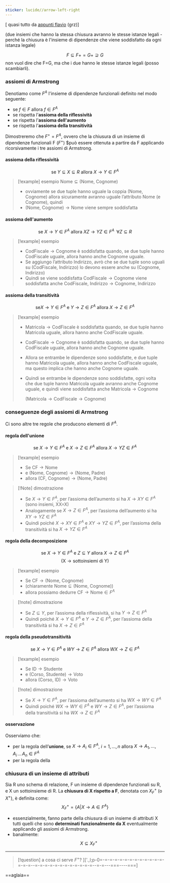 ```yaml
---
sticker: lucide//arrow-left-right
---
```

[ quasi tutto da [appunti flavio](https://github.com/thegeek-sys/Vault) (grz)]
 
(due insiemi che hanno la stessa chiusura avranno le stesse istanze legali - perché la chiusura è l'insieme di dipendenze che viene soddisfatto da ogni istanza legale)

$$ F \subseteq F+ = G+ \supseteq G $$
non vuol dire che F=G, ma che i due hanno le stesse istanze legali (posso scambiarli).

### assiomi di Armstrong
Denotiamo come $F^A$ l'insieme di dipendenze funzionali definito nel modo seguente:
- $\text{se }f\in F \text{ allora }f\in F^A$ 
- se rispetta l'**assioma della riflessività**
- se rispetta l'**assioma dell'aumento**
- se rispetta l'**assioma della transitività**

Dimostreremo che $F^+=F^A$, ovvero che la chiusura di un insieme di dipendenze funzionali F ($F^+$) $può essere ottenuta a partire da F applicando ricorsivamente i tre assiomi di Armstrong.

#### assioma della riflessività
$$\text{se } Y \subseteq X \subseteq R \text{ allora } X\rightarrow Y \in F^A$$
> [!example] esempio
> $\text{Nome}\subseteq(\text{Nome, Cognome})$ 
> - ovviamente se due tuple hanno uguale la coppia $(\text{Nome, Cognome})$ allora sicuramente avranno uguale l’attributo $\text{Nome}$ (e $\text{Cognome}$), quindi 
> - $(\text{Nome, Cognome}) \rightarrow \text{Nome}$ viene sempre soddisfatta

#### assioma dell'aumento
$$\text{se } X \rightarrow Y \in F^A \text{ allora } XZ \rightarrow YZ \in F^A \,\,\, \forall Z \subseteq R $$

>[!example] esempio
>- $\text{CodFiscale}\rightarrow\text{Cognome}$ è soddisfatta quando, se due tuple hanno $\text{CodFiscale}$ uguale, allora hanno anche $\text{Cognome}$ uguale.
>- Se aggiungo l’attributo $\text{Indirizzo}$, avrò che se due tuple sono uguali su $(\text{CodFiscale, Indirizzo})$ lo devono essere anche su $(\text{Cognome, Indirizzo})$
>- Quindi se viene soddisfatta $\text{CodFiscale}\rightarrow\text{Cognome}$ viene soddisfatta anche $\text{CodFiscale, Indirizzo}\rightarrow\text{Cognome, Indirizzo}$

#### assioma della transitività
$$\text{se} X\rightarrow Y \in F^A \text{ e } Y\rightarrow Z \in F^A \text{ allora } X\to Z \in F^A$$

>[!example] esempio
> - $\text{Matricola}\rightarrow\text{CodFiscale}$ è soddisfatta quando, se due tuple hanno $\text{Matricola}$ uguale, allora hanno anche $\text{CodFiscale}$ uguale.
>- $\text{CodFiscale}\rightarrow\text{Cognome}$ è soddisfatta quando, se due tuple hanno $\text{CodFiscale}$ uguale, allora hanno anche $\text{Cognome}$ uguale.
> - Allora se entrambe le dipendenze sono soddisfatte, e due tuple hanno $\text{Matricola}$ uguale, allora hanno anche $\text{CodFiscale}$ uguale, ma questo implica che hanno anche $\text{Cognome}$ uguale.
> - Quindi se entrambe le dipendenze sono soddisfatte, ogni volta che due tuple hanno $\text{Matricola}$ uguale avranno anche $\text{Cognome}$ uguale, e quindi viene soddisfatta anche $\text{Matricola}\rightarrow\text{Cognome}$
>   
>   ($\text{Matricola}\to \text{CodFiscale}\to \text{Cognome}$)

### conseguenze degli assiomi di Armstrong
Ci sono altre tre regole che producono elementi di $F^A$.

#### regola dell'unione
$$
\text{se } X\to Y \in F^A \text{ e } X\to Z \in F^A \text{ allora } X \to YZ \in F^A
$$
>[!example] esempio
>- Se $\text{CF}\to\text{Nome}$
>- e $\text{(Nome, Cognome)}\to\text{(Nome, Padre)}$
>- allora $\text{(CF, Cognome)}\to\text{(Nome, {Padre})}$

>[!Note] dimostrazione
>- Se $X\rightarrow Y \in F^A$, per l’assioma dell’aumento si ha $X\rightarrow XY \in F^A$ (sono insiemi, $\text{XX=X}$)
>- Analogamente se $X\rightarrow Z \in F^A$, per l’assioma dell’aumento si ha $XY \rightarrow YZ \in F^A$
>- Quindi poiché $X\rightarrow XY \in F^A$ e $XY \rightarrow YZ \in F^A$, per l’assioma della transitività si ha $X\rightarrow YZ \in F^A$

#### regola della decomposizione
$$ \text{se }X \rightarrow Y \in F^A\text{ e }Z \subseteq Y\text{ allora }X\rightarrow Z \in F^A $$
$$\text{(X}\to\text{sottoinsiemi di Y)}$$
>[!example] esempio
>- Se $\text{CF}\to\text{(Nome, Cognome)}$
>- (chiaramente $\text{Nome}\subseteq\text{(Nome, Cognome)}$)
>- allora possiamo dedurre $\text{CF}\to\text{Nome}\in F^A$

>[!note] dimostrazione
>- Se $Z \subseteq Y$, per l’assioma della riflessività, si ha $Y\to Z\in F^A$
>- Quindi poiché $X\to Y\in F^A$ e $Y\to Z\in F^A$, per l’assioma della transitività si ha $X\to Z\in F^A$

#### regola della pseudotransitività
$$\text{se }X \rightarrow Y \in F^A\text{ e }WY \rightarrow Z \in F^A\text{ allora }WX \rightarrow Z \in F^A$$
>[!example] esempio
>- Se $\text{ID}\to\text{Studente}$
>- e $\text{(Corso, Studente)}\to\text{Voto}$
>- allora $\text{(Corso, ID)}\to\text{Voto}$

>[!note] dimostrazione
>- Se $X\to Y\in F^A$, per l’assioma dell’aumento si ha $WX\to WY\in F^A$
>- Quindi poiché $WX\to WY\in F^A$ e $WY\to Z\in F^A$, per l’assioma della transitività si ha $WX\to Z\in F^A$

#### osservazione
Osserviamo che:
- per la regola dell’**unione**, se $X\to A_{i}\in F^A$, $i=1,\, \dots,\,n$ allora $X\to A_{1},\,\dots,\,A_{i}\,\dots\,A_{n}\in F^A$
- per la regola della  
### chiusura di un insieme di attributi
Sia R uno schema di relazione, F un insieme di dipendenze funzionali su R, e X un sottoinsieme di R.
La **chiusura di X rispetto a F**, denotata con $X_{F}^+$ (o $X^+$), è definita come:
$$X_{F}^+ = \{ A|X\rightarrow A\in F^A\}$$
- essenzialmente, fanno parte della chiusura di un insieme di attributi X tutti quelli che sono **determinati funzionalmente da X** eventualmente applicando gli assiomi di Armstrong.
- banalmente:
$$X\subseteq X_{F}^+$$



---

>[!question] a cosa ci serve $F^+$?
>\]['.,l;p-0=-=-=-=-=-=-=-=-=-=-=-=-=-=-=-=--=-=-=-=-=-=-=-=-=-=-=-=--=-=---===----===]

==aglaia== 